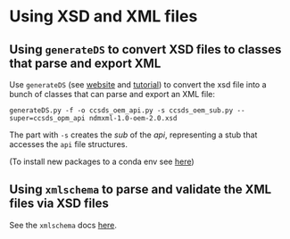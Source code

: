 
# Using XSD and XML files

## Using `generateDS` to convert XSD files to classes that parse and export XML

Use `generateDS` (see [website](https://sourceforge.net/projects/generateds/) and [tutorial](http://www.davekuhlman.org/generateds_tutorial.html)) to convert the xsd file into a bunch of classes that can parse and export an XML file:

`generateDS.py -f -o ccsds_oem_api.py -s ccsds_oem_sub.py --super=ccsds_opm_api ndmxml-1.0-oem-2.0.xsd`

The part with `-s` creates the _sub_ of the _api_, representing a stub that accesses the `api` file structures.

(To install new packages to a conda env see [here](https://stackoverflow.com/questions/57326043/how-to-install-packages-in-conda-that-are-not-available-in-anaconda-conda4-7))

## Using `xmlschema` to parse and validate the XML files via XSD files

See the `xmlschema` docs [here](https://xmlschema.readthedocs.io/en/latest/).

